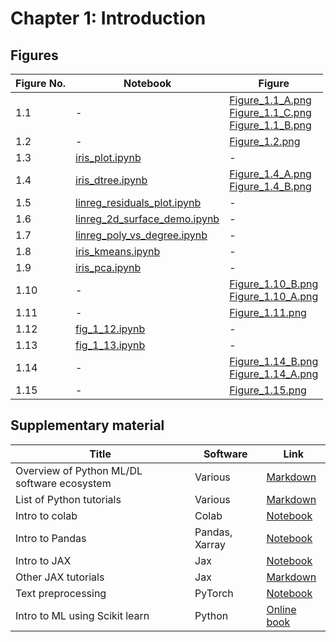 
# Chapter 1: Introduction

## Figures

|Figure No. | Notebook | Figure |
|--|--|--|
| 1.1 | - | [Figure_1.1_A.png](https://github.com/probml/pml-book/blob/main/book1-figures/Figure_1.1_A.png)<br/>[Figure_1.1_C.png](https://github.com/probml/pml-book/blob/main/book1-figures/Figure_1.1_C.png)<br/>[Figure_1.1_B.png](https://github.com/probml/pml-book/blob/main/book1-figures/Figure_1.1_B.png)<br/> |
| 1.2 | - | [Figure_1.2.png](https://github.com/probml/pml-book/blob/main/book1-figures/Figure_1.2.png)<br/> |
| 1.3 | [iris_plot.ipynb](iris_plot.ipynb) | - |
| 1.4 | [iris_dtree.ipynb](iris_dtree.ipynb) | [Figure_1.4_A.png](https://github.com/probml/pml-book/blob/main/book1-figures/Figure_1.4_A.png)<br/>[Figure_1.4_B.png](https://github.com/probml/pml-book/blob/main/book1-figures/Figure_1.4_B.png)<br/> |
| 1.5 | [linreg_residuals_plot.ipynb](linreg_residuals_plot.ipynb) | - |
| 1.6 | [linreg_2d_surface_demo.ipynb](linreg_2d_surface_demo.ipynb) | - |
| 1.7 | [linreg_poly_vs_degree.ipynb](linreg_poly_vs_degree.ipynb) | - |
| 1.8 | [iris_kmeans.ipynb](iris_kmeans.ipynb) | - |
| 1.9 | [iris_pca.ipynb](iris_pca.ipynb) | - |
| 1.10 | - | [Figure_1.10_B.png](https://github.com/probml/pml-book/blob/main/book1-figures/Figure_1.10_B.png)<br/>[Figure_1.10_A.png](https://github.com/probml/pml-book/blob/main/book1-figures/Figure_1.10_A.png)<br/> |
| 1.11 | - | [Figure_1.11.png](https://github.com/probml/pml-book/blob/main/book1-figures/Figure_1.11.png)<br/> |
| 1.12 | [fig_1_12.ipynb](fig_1_12.ipynb) | - |
| 1.13 | [fig_1_13.ipynb](fig_1_13.ipynb) | - |
| 1.14 | - | [Figure_1.14_B.png](https://github.com/probml/pml-book/blob/main/book1-figures/Figure_1.14_B.png)<br/>[Figure_1.14_A.png](https://github.com/probml/pml-book/blob/main/book1-figures/Figure_1.14_A.png)<br/> |
| 1.15 | - | [Figure_1.15.png](https://github.com/probml/pml-book/blob/main/book1-figures/Figure_1.15.png)<br/> |
## Supplementary material
|Title|Software|Link|
-|-|-
|Overview of Python ML/DL software ecosystem|Various|[Markdown](https://github.com/probml/pyprobml/tree/master/tutorials/software.md)
|List of Python tutorials|Various|[Markdown](https://github.com/probml/pyprobml/tree/master/tutorials/python_tutorials.md)
|Intro to colab|Colab|[Notebook](https://colab.research.google.com/github/probml/probml-notebooks/blob/master/notebooks/colab_intro.ipynb)
|Intro to Pandas|Pandas, Xarray|[Notebook](https://colab.research.google.com/github/probml/probml-notebooks/blob/master/notebooks/pandas_intro.ipynb)
|Intro to JAX|Jax|[Notebook](https://colab.research.google.com/github/probml/probml-notebooks/blob/master/notebooks/jax_intro.ipynb)
|Other JAX tutorials|Jax|[Markdown](https://github.com/probml/pyprobml/tree/master/tutorials/jax_tutorials.md)
|Text preprocessing|PyTorch|[Notebook](https://colab.research.google.com/github/probml/probml-notebooks/blob/master/notebooks/text_preproc_torch.ipynb)
|Intro to ML using Scikit learn|Python|[Online book](https://inria.github.io/scikit-learn-mooc/)
